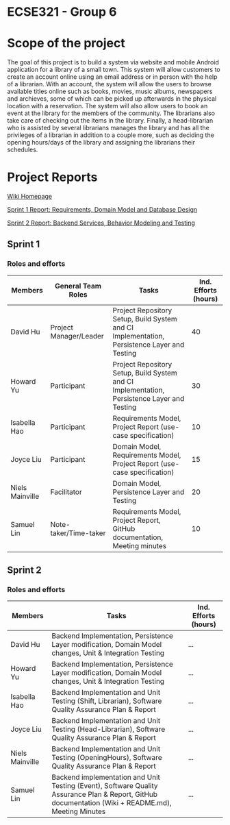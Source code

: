 # ECSE321 - Group 6 #

# Scope of the project #

The goal of this project is to build a system via website and mobile Android application for a library of a small town. This system will allow customers to create an account online using an email address or in person with the help of a librarian. With an account, the system will allow the users to browse available titles online such as books, movies, music albums, newspapers and archieves, some of which can be picked up afterwards in the physical location with a reservation. The system will also allow users to book an event at the library for the members of the community. The librarians also take care of checking out the items in the library. Finally, a head-librarian who is assisted by several librarians manages the library and has all the privileges of a librarian in addition to a couple more, such as deciding the opening hours/days of the library and assigning the librarians their schedules.      

# Project Reports #

[Wiki Homepage](https://github.com/McGill-ECSE321-Fall2021/project-group-06/wiki)

[Sprint 1 Report: Requirements, Domain Model and Database Design](https://github.com/McGill-ECSE321-Fall2021/project-group-06/wiki/Sprint-1:-Requirements,-Domain-Model,-and-Database-Design)

[Sprint 2 Report: Backend Services, Behavior Modeling and Testing](https://github.com/McGill-ECSE321-Fall2021/project-group-06/wiki/Sprint-2---Backend-Services,-Behavior-Modeling,-and-Testing)

## Sprint 1 ##

### Roles and efforts ###

|Members         | General Team Roles      | Tasks | Ind. Efforts (hours) |
|----------------|-------------------------|-------|---|
|David Hu        |Project Manager/Leader   |Project Repository Setup, Build System and CI Implementation, Persistence Layer and Testing  |40 |
|Howard Yu       |Participant              |Project Repository Setup, Build System and CI Implementation, Persistence Layer and Testing  |30 |
|Isabella Hao    |Participant              |Requirements Model, Project Report (use-case specification) |10 |
|Joyce Liu       |Participant              |Domain Model, Requirements Model, Project Report (use-case specification) |15 |
|Niels Mainville |Facilitator              |Domain Model, Persistence Layer and Testing   |20 |
|Samuel Lin      |Note-taker/Time-taker    |Requirements Model, Project Report, GitHub documentation, Meeting minutes  |10 |

## Sprint 2 ##

### Roles and efforts ###

|Members         | Tasks | Ind. Efforts (hours) |
|----------------|------|----|
|David Hu        |Backend Implementation, Persistence Layer modification, Domain Model changes, Unit & Integration Testing    |...|
|Howard Yu       |Backend Implementation, Persistence Layer modification, Domain Model changes, Unit & Integration Testing   |...    |
|Isabella Hao    |Backend Implementation and Unit Testing (Shift, Librarian), Software Quality Assurance Plan & Report   |...    |
|Joyce Liu       |Backend Implementation and Unit Testing (Head-Librarian), Software Quality Assurance Plan & Report  |...    |
|Niels Mainville |Backend Implementation and Unit Testing (OpeningHours), Software Quality Assurance Plan & Report  |...    |
|Samuel Lin      |Backend implementation and Unit Testing (Event), Software Quality Assurance Plan & Report, GitHub documentation (Wiki + README.md), Meeting Minutes   |...    |
